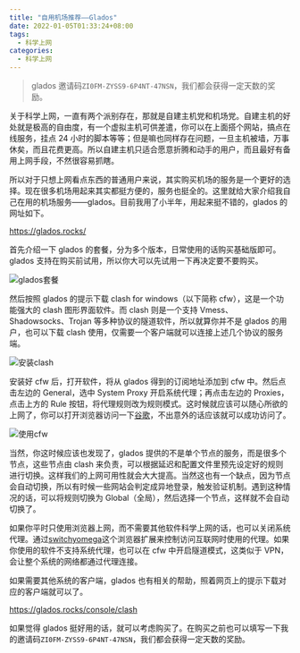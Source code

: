 ```yaml
---
title: "自用机场推荐——Glados"
date: 2022-01-05T01:33:24+08:00
tags:
  - 科学上网
categories:
  - 科学上网
---
```


> glados 邀请码`ZI0FM-ZYSS9-6P4NT-47NSN`，我们都会获得一定天数的奖励。

关于科学上网，一直有两个派别存在，那就是自建主机党和机场党。自建主机的好处就是极高的自由度，有一个虚拟主机可供差遣，你可以在上面搭个网站，搞点在线服务，挂点 24 小时的脚本等等；但是嘛也同样存在问题，一旦主机被墙，万事休矣，而且花费更高。所以自建主机只适合愿意折腾和动手的用户，而且最好有备用上网手段，不然很容易抓瞎。

所以对于只想上网看点东西的普通用户来说，其实购买机场的服务是一个更好的选择。现在很多机场用起来其实都挺方便的，服务也挺全的。这里就给大家介绍我自己在用的机场服务——glados。目前我用了小半年，用起来挺不错的，glados 的网址如下。

<https://glados.rocks/>

首先介绍一下 glados 的套餐，分为多个版本，日常使用的话购买基础版即可。glados 支持在购买前试用，所以你大可以先试用一下再决定要不要购买。

![glados套餐](https://raw.githubusercontent.com/lsmnoxa/image-host/main/img/20220113022449.png)

然后按照 glados 的提示下载 clash for windows（以下简称 cfw），这是一个功能强大的 clash 图形界面软件。而 clash 则是一个支持 Vmess、Shadowsocks、Trojan 等多种协议的隧道软件，所以就算你并不是 glados 的用户，也可以下载 clash 使用，仅需要一个客户端就可以连接上述几个协议的服务端。

![安装clash](https://raw.githubusercontent.com/lsmnoxa/image-host/main/img/20220113023038.png)

安装好 cfw 后，打开软件，将从 glados 得到的订阅地址添加到 cfw 中。然后点击左边的 General，选中 System Proxy 开启系统代理；再点击左边的 Proxies，点击上方的 Rule 按钮，将代理规则改为规则模式。这时候就应该可以随心所欲的上网了，你可以打开浏览器访问一下[谷歌](https://www.google.com)，不出意外的话应该就可以成功访问了。

![使用cfw](https://raw.githubusercontent.com/lsmnoxa/image-host/main/img/20220113024325.png)

当然，你这时候应该也发现了，glados 提供的不是单个节点的服务，而是很多个节点，这些节点由 clash 来负责，可以根据延迟和配置文件里预先设定好的规则进行切换。这样我们的上网可用性就会大大提高。当然这也有一个缺点，因为节点会自动切换，所以有时候一些网站会判定成异地登录，触发验证机制。遇到这种情况的话，可以将规则切换为 Global（全局），然后选择一个节点，这样就不会自动切换了。

如果你平时只使用浏览器上网，而不需要其他软件科学上网的话，也可以关闭系统代理。通过[switchyomega](https://chrome.google.com/webstore/detail/proxy-switchyomega/padekgcemlokbadohgkifijomclgjgif)这个浏览器扩展来控制访问互联网时使用的代理。如果你使用的软件不支持系统代理，也可以在 cfw 中开启隧道模式，这类似于 VPN，会让整个系统的网络都通过代理连接。

如果需要其他系统的客户端，glados 也有相关的帮助，照着网页上的提示下载对应的客户端就可以了。

<https://glados.rocks/console/clash>

如果觉得 glados 挺好用的话，就可以考虑购买了。在购买之前也可以填写一下我的邀请码`ZI0FM-ZYSS9-6P4NT-47NSN`，我们都会获得一定天数的奖励。
